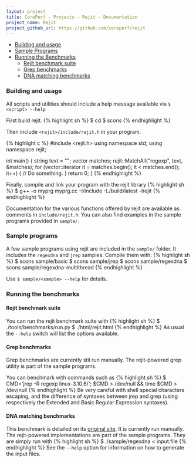 ```yaml
---
layout: project
title: CorePerf - Projects - Rejit - Documentation
project_name: Rejit
project_github_url: https://github.com/coreperf/rejit
---
```


* <a href="#building_and_usage">Building and usage</a>
* <a href="#sample_programs">Sample Programs</a>
* <a href="#running_the_benchmarks">Running the Benchmarks</a>
  * <a href="#rejit_benchmark_suite">Rejit benchmark suite</a>
  * <a href="#grep_benchmarks">Grep benchmarks</a>
  * <a href="#dna_matching_benchmarks">DNA matching benchmarks</a>

### Building and usage

All scripts and utilities should include a help message available via ```$ <script> --help```

First build rejit.
{% highlight sh %}
$ cd <rejit>
$ scons
{% endhighlight %}

Then include ```<rejit>/include/rejit.h``` in your program.

{% highlight c %}
#include <rejit.h>
using namespace std;
using namespace rejit;

int main() {
  string text = "";
  vector<Match> matches;
  rejit::MatchAll("regexp", text, &matches);
  for (vector<Match>::iterator it = matches.begin(); it < matches.end(); it++) {
    // Do something.
  }
  return 0;
}
{% endhighlight %}

Finally, compile and link your program with the rejit library
{% highlight sh %}
$ g++ -o myprg myprg.cc -I<rejit>/include -L<rejit>/build/latest -lrejit
{% endhighlight %}

Documentation for the various functions offered by rejit are available as comments in ```include/rejit.h```.
You can also find examples in the sample programs provided in ```sample/```.


### Sample programs

A few sample programs using rejit are included in the ```sample/``` folder.
It includes the ```regexdna``` and ```jrep``` samples. Compile them with:
{% highlight sh %}
$ scons sample/basic
$ scons sample/jrep
$ scons sample/regexdna
$ scons sample/regexdna-multithread
{% endhighlight %}

Use ```$ sample/<sample> --help``` for details.


### Running the benchmarks

#### Rejit benchmark suite
You can run the rejit benchmark suite with
{% highlight sh %}
$ ./tools/benchmarks/run.py
$ <browser> ./html/rejit.html
{% endhighlight %}
As usual the ```--help``` switch will list the options available.

#### Grep benchmarks
Grep benchmarks are currently stil run manually. The rejit-powered grep utility
is part of the sample programs.

You can benchmark with commands such as
{% highlight sh %}
$ CMD='jrep -R regexp linux-3.10.6/'; $CMD > /dev/null && time $CMD > /dev/null
{% endhighlight %}
Be very careful with shell special characters escaping, and the difference of
syntaxes between jrep and grep (using respectively the Extended and Basic Regular Expression syntaxes).

#### DNA matching benchmarks
This benchmark is detailed on its [original site][dna benchmark].
It is currently run manually. The rejit-powered implementations are part of the
sample programs. They are simply run with
{% highlight sh %}
$ ./sample/regexdna < input.file
{% endhighlight %}
See the ```--help``` option for information on how to generate the input files.


  [dna benchmark]: http://benchmarksgame.alioth.debian.org/
